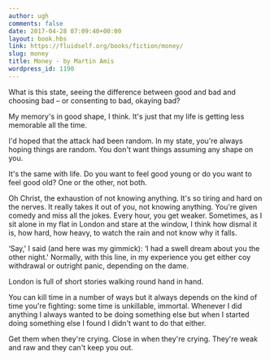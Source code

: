 ```yaml
---
author: ugh
comments: false
date: 2017-04-28 07:09:40+00:00
layout: book.hbs
link: https://fluidself.org/books/fiction/money/
slug: money
title: Money - by Martin Amis
wordpress_id: 1190
---
```


What is this state, seeing the difference between good and bad and choosing bad – or consenting to bad, okaying bad?

My memory's in good shape, I think. It's just that my life is getting less memorable all the time.

I'd hoped that the attack had been random. In my state, you're always hoping things are random. You don't want things assuming any shape on you.

It's the same with life. Do you want to feel good young or do you want to feel good old? One or the other, not both.

Oh Christ, the exhaustion of not knowing anything. It's so tiring and hard on the nerves. It really takes it out of you, not knowing anything. You're given comedy and miss all the jokes. Every hour, you get weaker. Sometimes, as I sit alone in my flat in London and stare at the window, I think how dismal it is, how hard, how heavy, to watch the rain and not know why it falls.

‘Say,' I said (and here was my gimmick): ‘I had a swell dream about you the other night.' Normally, with this line, in my experience you get either coy withdrawal or outright panic, depending on the dame.

London is full of short stories walking round hand in hand.

You can kill time in a number of ways but it always depends on the kind of time you're fighting: some time is unkillable, immortal. Whenever I did anything I always wanted to be doing something else but when I started doing something else I found I didn't want to do that either.

Get them when they're crying. Close in when they're crying. They're weak and raw and they can't keep you out.
